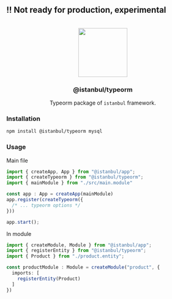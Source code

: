 
## !! Not ready for production, experimental

<p align="center">
<br>
<img src="https://avatars.githubusercontent.com/u/108695351?s=200&v=4" width="128" height="128">
</p>
<h3 align="center">@istanbul/typeorm</h3>
<p align="center">
  Typeorm package of <code>istanbul</code> framework. 
</p>

### Installation

```bash
npm install @istanbul/typeorm mysql
```

### Usage

Main file

```typescript
import { createApp, App } from "@istanbul/app";
import { createTypeorm } from "@istanbul/typeorm";
import { mainModule } from "./src/main.module"

const app : App = createApp(mainModule)
app.register(createTypeorm({
  /* ... typeorm options */
}))

app.start();
```

In module

```typescript
import { createModule, Module } from "@istanbul/app";
import { registerEntity } from "@istanbul/typeorm";
import { Product } from "./product.entity";

const productModule : Module = createModule("product", {
  imports: [
    registerEntity(Product)
  ]
})
```